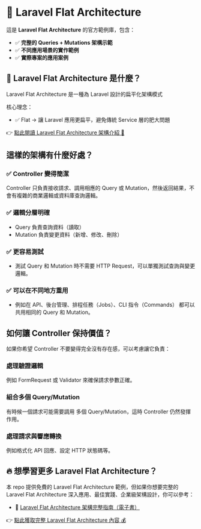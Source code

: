 # 🚀 Laravel Flat Architecture

這是 **Laravel Flat Architecture** 的官方範例庫，包含：
- ✅ **完整的 Queries + Mutations 架構示範**
- ✅ **不同應用場景的實作範例**
- ✅ **實際專案的應用案例**

## 📖 Laravel Flat Architecture 是什麼？

Laravel Flat Architecture 是一種為 Laravel 設計的扁平化架構模式

核心理念：
- ✅ Flat → 讓 Laravel 應用更扁平，避免傳統 Service 層的肥大問題

👉 [點此閱讀 Laravel Flat Architecture 架構介紹 🚀](https://codelove.tw/@howtomakeaturn/post/xd0Ykx)

## 這樣的架構有什麼好處？

### ✅ Controller 變得簡潔
Controller 只負責接收請求、調用相應的 Query 或 Mutation，然後返回結果，不會有複雜的商業邏輯或資料庫查詢邏輯。

### ✅ 邏輯分層明確
- Query 負責查詢資料（讀取）
- Mutation 負責變更資料（新增、修改、刪除）

### ✅ 更容易測試
- 測試 Query 和 Mutation 時不需要 HTTP Request，可以單獨測試查詢與變更邏輯。

### ✅ 可以在不同地方重用
- 例如在 API、後台管理、排程任務（Jobs）、CLI 指令（Commands） 都可以共用相同的 Query 和 Mutation。

## 如何讓 Controller 保持價值？
如果你希望 Controller 不要變得完全沒有存在感，可以考慮讓它負責：

### 處理驗證邏輯
例如 FormRequest 或 Validator 來確保請求參數正確。

### 組合多個 Query/Mutation
有時候一個請求可能需要調用 多個 Query/Mutation，這時 Controller 仍然發揮作用。

### 處理請求與響應轉換
例如格式化 API 回應、設定 HTTP 狀態碼等。

## 🔥 想學習更多 Laravel Flat Architecture？

本 repo 提供免費的 Laravel Flat Architecture 範例，但如果你想要完整的 Laravel Flat Architecture 深入應用、最佳實踐、企業級架構設計，你可以參考：

- 📘 [Laravel Flat Architecture 架構完整指南（電子書）](https://codelove.tw/@howtomakeaturn/post/qBgOdx)
<!-- - 🧑‍💻 Laravel Flat Architecture 企業內訓 & 架構顧問（專案導入） -->

👉 [點此獲取完整 Laravel Flat Architecture 內容 💰](https://codelove.tw/@howtomakeaturn/post/qBgOdx)
